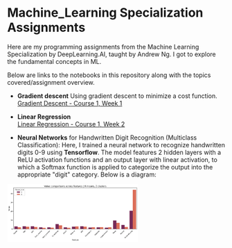 # Machine_Learning Specialization Assignments

Here are my programming assignments from the Machine Learning Specialization by DeepLearning.AI, taught by Andrew Ng.
I got to explore the fundamental concepts in ML. 

Below are links to the notebooks in this repository along with the topics covered/assignment overview.

- **Gradient descent** 
  Using gradient descent to minimize a cost function. 
  [Gradient Descent - Course 1, Week 1](https://github.com/AlexBandurin/Machine_Learning_DeepLearning.AI/blob/master/C1_W1_Lab04_Gradient_Descent_Soln.ipynb)
 
- **Linear Regression**    
  [Linear Regression - Course 1, Week 2](https://github.com/AlexBandurin/Machine_Learning_DeepLearning.AI/blob/master/C1_W2_Linear_Regression.ipynb)
  
  

- **Neural Networks** for Handwritten Digit Recognition (Multiclass Classification):
  Here, I trained a neural network to recognize handwritten digits 0-9 using **Tensorflow**.
  The model features 2 hidden layers with a ReLU activation functions and an output layer with linear activation,
  to which a Softmax function is applied to categorize the output into the appropriate "digit" category. Below is a diagram:


<img src="https://github.com/AlexBandurin/Physical-Activity/blob/master/bar.jpeg"  width="60%" height="60%">






